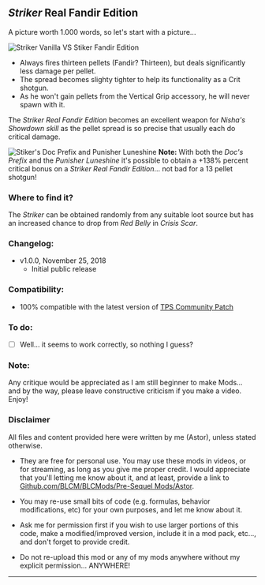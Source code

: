 ## *Striker* Real Fandir Edition

A picture worth 1.000 words, so let's start with a picture...

![Striker Vanilla VS Stiker Fandir Edition](https://imgur.com/vNpTxvT.jpg "Don't worry guys... even if my screen capture show French text, my mods are in English")
 
- Always fires thirteen pellets (Fandir? Thirteen), but deals significantly less damage per pellet.
- The spread becomes slighty tighter to help its functionality as a Crit shotgun.
- As he won't gain pellets from the Vertical Grip accessory, he will never spawn with it.

The *Striker Real Fandir Edition* becomes an excellent weapon for *Nisha's Showdown skill* as the pellet spread is so precise that usually each do critical damage.

![Stiker's Doc Prefix and Punisher Luneshine](https://imgur.com/YmaJTyg.jpg "Don't worry guys... even if my screen capture show French text, my mods are in English")
__Note:__ With both the *Doc's Prefix* and the *Punisher Luneshine* it's possible to obtain a +138% percent critical bonus on a *Striker Real Fandir Edition*... not bad for a 13 pellet shotgun! 
 
### Where to find it?

The *Striker* can be obtained randomly from any suitable loot source but has an increased chance to drop from *Red Belly* in *Crisis Scar*. 

### Changelog:

- v1.0.0, November 25, 2018
  - Initial public release
 
### Compatibility:

- 100% compatible with the latest version of [TPS Community Patch](https://github.com/BLCM/BLCMods/tree/master/Pre%20Sequel%20Mods/Community%20Patch)

### To do:

- [ ] Well... it seems to work correctly, so nothing I guess?
  
### Note: 

Any critique would be appreciated as I am still beginner to make Mods... and by the way, please leave constructive criticism if you make a video. 
Enjoy!

### Disclaimer

All files and content provided here were written by me (Astor), unless stated otherwise.

- They are free for personal use. You may use these mods in videos, or for streaming, as long as you give me proper credit. I would appreciate that you'll letting me know about it, and at least, provide a link to [Github.com/BLCM/BLCMods/Pre-Sequel Mods/Astor](https://github.com/BLCM/BLCMods/tree/master/Pre%20Sequel%20Mods/Astor).

- You may re-use small bits of code (e.g. formulas, behavior modifications, etc) for your own purposes, and let me know about it. 

- Ask me for permission first if you wish to use larger portions of this code, make a modified/improved version, include it in a mod pack, etc..., and don't forget to provide credit.

- Do not re-upload this mod or any of my mods anywhere without my explicit permission... ANYWHERE!

* * * * *



